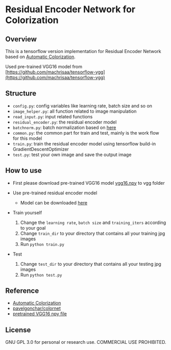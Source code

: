 # Residual Encoder Network for Colorization

## Overview

This is a tensorflow version implementation for Residual Encoder Network based on [Automatic Colorization](http://tinyclouds.org/colorize/).

Used pre-trained VGG16 model from [https://github.com/machrisaa/tensorflow-vgg](https://github.com/machrisaa/tensorflow-vgg)

## Structure

* `config.py`: config variables like learning rate, batch size and so on
* `image_helper.py`: all function related to image manipulation
* `read_input.py`: input related functions
* `residual_encoder.py`: the residual encoder model
* `batchnorm.py`: batch normalization based on [here](http://stackoverflow.com/questions/33949786/how-could-i-use-batch-normalization-in-tensorflow)
* `common.py`: the common part for train and test, mainly is the work flow for this model
* `train.py`: train the residual encoder model using tensorflow build-in GradientDescentOptimizer
* `test.py`: test your own image and save the output image

## How to use

* First please download pre-trained VGG16 model [vgg16.npy](https://mega.nz/#!YU1FWJrA!O1ywiCS2IiOlUCtCpI6HTJOMrneN-Qdv3ywQP5poecM) to vgg folder

* Use pre-trained residual encoder model
    * Model can be downloaded [here]()

* Train yourself
    1. Change the `learning rate`, `batch size` and `training_iters` according to your goal
    2. Change `train_dir` to your directory that contains all your training jpg images
    3. Run `python train.py`

* Test
    1. Change `test_dir` to your directory that contains all your testing jpg images
    2. Run `python test.py`

## Reference

* [Automatic Colorization](http://tinyclouds.org/colorize/)
* [pavelgonchar/colornet](https://github.com/pavelgonchar/colornet)
* [pretrained VGG16 npy file](https://github.com/machrisaa/tensorflow-vgg)

## License

GNU GPL 3.0 for personal or research use. COMMERCIAL USE PROHIBITED.
